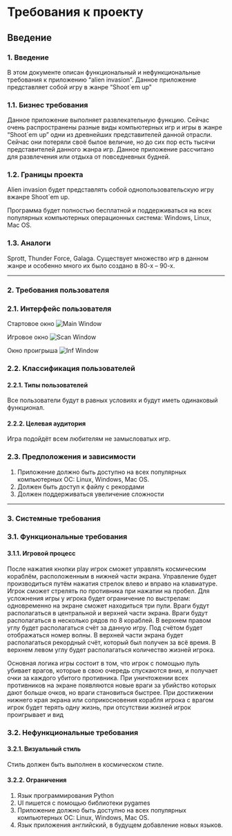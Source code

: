 # Требования к проекту

## Введение

### 1. Введение

В этом документе описан функциональный и нефункциональные требования к приложению “alien invasion”. Данное приложение представляет собой игру в жанре “Shoot`em up"

### 1.1. Бизнес требования

Данное приложение выполняет развлекательную функцию. Сейчас очень распространены разные виды компьютерных игр и игры в жанре “Shoot`em up” одни из древнейших представителей данной отрасли. Сейчас они потеряли своё былое величие, но до сих пор есть тысячи представителей данного жанра игр. Данное приложение рассчитано для развлечения или отдыха от повседневных будней.

### 1.2. Границы проекта

Alien invasion будет представлять собой однопользовательскую игру вжанре Shoot`em up.

Программа будет полностью бесплатной и поддерживаться на всех популярных компьютерных операционных система: Windows, Linux, Mac OS.

### 1.3. Аналоги

Sprott, Thunder Force, Galaga. Существует множество игр в данном жанре и особенно много их было создано в 80-х – 90-х.

---
### 2. Требования пользователя

### 2.1. Интерфейс пользователя

Стартовое окно
![Main Window](image/Main_window.png)

Игровое окно
![Scan Window](image/Scaning_window.png)

Окно проигрыша
![Inf Window](image/Information_window.png)


### 2.2. Классификация пользователей
#### 2.2.1. Типы пользователей
Все пользователи будут в равных условиях и будут иметь одинаковый функционал.
#### 2.2.2. Целевая аудитория
Игра подойдёт всем любителям не замысловатых игр.
### 2.3. Предположения и зависимости
1. Приложение должно быть доступно на всех популярных компьютерных ОС: Linux, Windows, Mac OS.
2. Должен быть доступ к файлу с рекордами
3. Должен поддерживаться увеличение сложности

---
### 3. Системные требования
### 3.1. Функциональные требования
#### 3.1.1. Игровой процесс
После нажатия кнопки play игрок сможет управлять космическим кораблём, расположенным в нижней части экрана. Управление будет производиться путём нажатия стрелок влево и вправо на клавиатуре. Игрок сможет стрелять по противника при нажатии на пробел. Для усложнения игры у игрока будет ограничение по выстрелам: одновременно на экране сможет находиться три пули. Враги будут располагаться в центральной и верхней   части экрана. Враги будут располагаться в несколько рядов по 8 кораблей. В верхнем правом углу будет располагаться счёт за данную игру. Под счётом будет отображаться номер волны. В верхней части экрана будет располагаться рекордный счёт, который был получен за всё время. В верхнем левом углу будет располагаться количество жизней игрока.

Основная логика игры состоит в том, что игрок с помощью пуль убивает врагов, которые в свою очередь спускаются вниз, и получает очки за каждого убитого противника. При уничтожении всех противников на экране появляются новые враги за убийство которых дают больше очков, но враги становиться быстрее. При достижении нижнего края экрана или соприкосновения корабля игрока с врагом игрок будет терять одну жизнь, при отсутствии жизней игрок проигрывает и вид
### 3.2. Нефункциональные требования
#### 3.2.1. Визуальный стиль
Стиль должен быть выполнен в космическом стиле.
#### 3.2.2. Ограничения
1. Язык программирования Python
2. UI пишется с помощью библиотеки pygames
3. Приложение должно быть доступно на всех популярных компьютерных ОС: Linux, Windows, Mac OS.
4. Язык приложения английский, в будущем добавление новых языков.
